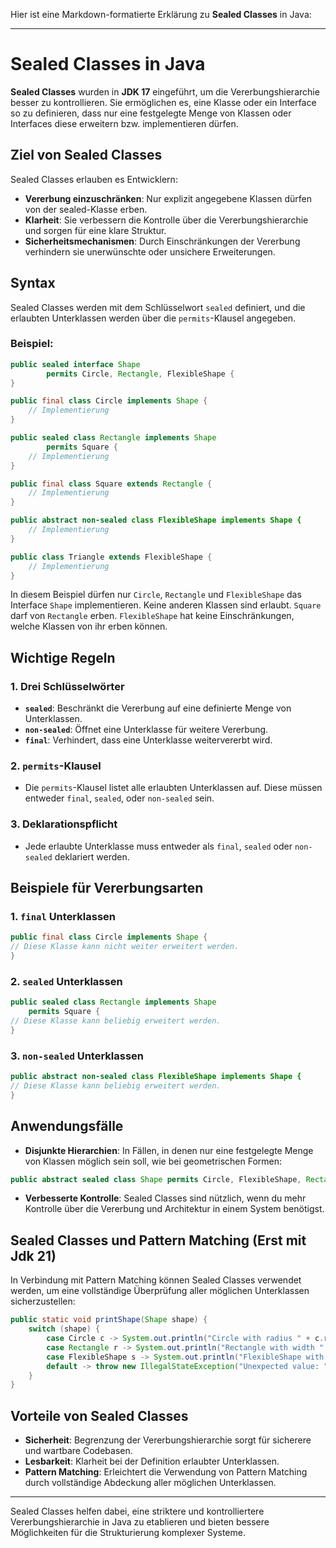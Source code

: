 Hier ist eine Markdown-formatierte Erklärung zu **Sealed Classes** in Java:

---

# Sealed Classes in Java

**Sealed Classes** wurden in **JDK 17** eingeführt, um die Vererbungshierarchie besser zu kontrollieren. 
Sie ermöglichen es, eine Klasse oder ein Interface so zu definieren, 
dass nur eine festgelegte Menge von Klassen oder Interfaces diese erweitern bzw. implementieren dürfen.

## Ziel von Sealed Classes

Sealed Classes erlauben es Entwicklern:

- **Vererbung einzuschränken**: Nur explizit angegebene Klassen dürfen von der sealed-Klasse erben.
- **Klarheit**: Sie verbessern die Kontrolle über die Vererbungshierarchie und sorgen für eine klare Struktur.
- **Sicherheitsmechanismen**: Durch Einschränkungen der Vererbung verhindern sie unerwünschte oder unsichere
  Erweiterungen.

## Syntax

Sealed Classes werden mit dem Schlüsselwort `sealed` definiert, 
und die erlaubten Unterklassen werden über die `permits`-Klausel angegeben.

### Beispiel:

```java
public sealed interface Shape
        permits Circle, Rectangle, FlexibleShape {
}

public final class Circle implements Shape {
    // Implementierung
}

public sealed class Rectangle implements Shape
        permits Square {
    // Implementierung
}

public final class Square extends Rectangle {
    // Implementierung
}

public abstract non-sealed class FlexibleShape implements Shape {
    // Implementierung
}

public class Triangle extends FlexibleShape {
    // Implementierung
}
```

In diesem Beispiel dürfen nur `Circle`, `Rectangle` und `FlexibleShape` das Interface `Shape` implementieren.
Keine anderen Klassen sind erlaubt.
`Square` darf von `Rectangle` erben.
`FlexibleShape` hat keine Einschränkungen, welche Klassen von ihr erben können.

## Wichtige Regeln

### 1. Drei Schlüsselwörter

- **`sealed`**: Beschränkt die Vererbung auf eine definierte Menge von Unterklassen.
- **`non-sealed`**: Öffnet eine Unterklasse für weitere Vererbung.
- **`final`**: Verhindert, dass eine Unterklasse weitervererbt wird.

### 2. `permits`-Klausel

- Die `permits`-Klausel listet alle erlaubten Unterklassen auf. Diese müssen entweder `final`, `sealed`, oder
  `non-sealed` sein.

### 3. Deklarationspflicht

- Jede erlaubte Unterklasse muss entweder als `final`, `sealed` oder `non-sealed` deklariert werden.

## Beispiele für Vererbungsarten

### 1. **`final` Unterklassen**

```java
public final class Circle implements Shape {
// Diese Klasse kann nicht weiter erweitert werden.
}
```

### 2. **`sealed` Unterklassen**

```java
public sealed class Rectangle implements Shape
    permits Square {
// Diese Klasse kann beliebig erweitert werden.
}
```

### 3. **`non-sealed` Unterklassen**

```java
public abstract non-sealed class FlexibleShape implements Shape {
// Diese Klasse kann beliebig erweitert werden.
}
```

## Anwendungsfälle

- **Disjunkte Hierarchien**: In Fällen, in denen nur eine festgelegte Menge von Klassen möglich sein soll, 
  wie bei geometrischen Formen:
```java
public abstract sealed class Shape permits Circle, FlexibleShape, Rectangle { }
```

- **Verbesserte Kontrolle**: Sealed Classes sind nützlich, wenn du mehr Kontrolle über die Vererbung und Architektur in
  einem System benötigst.

## Sealed Classes und Pattern Matching (Erst mit Jdk 21)

In Verbindung mit Pattern Matching können Sealed Classes verwendet werden, 
um eine vollständige Überprüfung aller möglichen Unterklassen sicherzustellen:

```java
public static void printShape(Shape shape) {
    switch (shape) {
        case Circle c -> System.out.println("Circle with radius " + c.radius());
        case Rectangle r -> System.out.println("Rectangle with width " + r.width() + " and height " + r.height());
        case FlexibleShape s -> System.out.println("FlexibleShape with side " + s.side());
        default -> throw new IllegalStateException("Unexpected value: " + shape);
    }
}
```

## Vorteile von Sealed Classes

- **Sicherheit**: Begrenzung der Vererbungshierarchie sorgt für sicherere und wartbare Codebasen.
- **Lesbarkeit**: Klarheit bei der Definition erlaubter Unterklassen.
- **Pattern Matching**: Erleichtert die Verwendung von Pattern Matching durch vollständige Abdeckung aller möglichen
  Unterklassen.

---

Sealed Classes helfen dabei, eine striktere und kontrolliertere Vererbungshierarchie in Java zu etablieren und bieten
bessere Möglichkeiten für die Strukturierung komplexer Systeme.